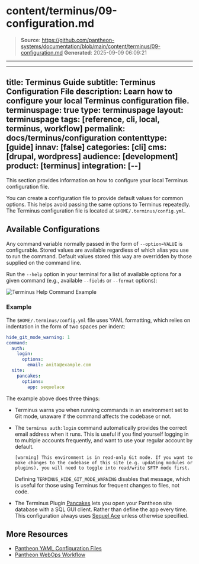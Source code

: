 # content/terminus/09-configuration.md

> **Source**: https://github.com/pantheon-systems/documentation/blob/main/content/terminus/09-configuration.md
> **Generated**: 2025-09-09 06:09:21

---

---
title: Terminus Guide
subtitle: Terminus Configuration File
description: Learn how to configure your local Terminus configuration file.
terminuspage: true
type: terminuspage
layout: terminuspage
tags: [reference, cli, local, terminus, workflow]
permalink: docs/terminus/configuration
contenttype: [guide]
innav: [false]
categories: [cli]
cms: [drupal, wordpress]
audience: [development]
product: [terminus]
integration: [--]
---

This section provides information on how to configure your local Terminus configuration file.

You can create a configuration file to provide default values for common options. This helps avoid passing the same options to Terminus repeatedly. The Terminus configuration file is located at `$HOME/.terminus/config.yml`.

## Available Configurations

Any command variable normally passed in the form of `--option=VALUE` is configurable. Stored values are available regardless of which alias you use to run the command. Default values stored this way are overridden by those supplied on the command line.

Run the `--help` option in your terminal for a list of available options for a given command (e.g., available `--fields` or `--format` options):

![Terminus Help Command Example](../../images/terminus-help-example.png)

### Example

The `$HOME/.terminus/config.yml` file uses YAML formatting, which relies on indentation in the form of two spaces per indent:

```yml:title=config.yml
hide_git_mode_warning: 1
command:
  auth:
    login:
      options:
        email: anita@example.com
  site:
    pancakes:
      options:
        app: sequelace
```

The example above does three things:

- Terminus warns you when running commands in an environment set to Git mode, unaware if the command affects the codebase or not.

- The `terminus auth:login` command automatically provides the correct email address when it runs. This is useful if you find yourself logging in to multiple accounts frequently, and want to use your regular account by default.

  ```none
  [warning] This environment is in read-only Git mode. If you want to make changes to the codebase of this site (e.g. updating modules or plugins), you will need to toggle into read/write SFTP mode first.
  ```

  Defining `TERMINUS_HIDE_GIT_MODE_WARNING` disables that message, which is useful for those using Terminus for frequent changes to files, not code. <Popover content="Refer to <a href='/pantheon-workflow'>Use the Pantheon WebOps Workflow</a> for more information on Code versus Content."/>

- The Terminus Plugin [Pancakes](https://github.com/terminus-plugin-project/terminus-pancakes-plugin) lets you open your Pantheon site database with a SQL GUI client. Rather than define the app every time. This configuration always uses [Sequel Ace](https://sequel-ace.com/) unless otherwise specified.

## More Resources

- [Pantheon YAML Configuration Files](/pantheon-yml)
- [Pantheon WebOps Workflow](/pantheon-workflow)